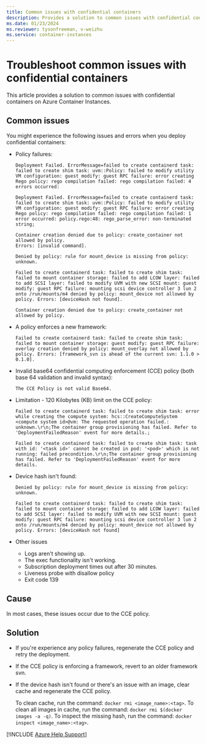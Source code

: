 ```yaml
---
title: Common issues with confidential containers
description: Provides a solution to common issues with confidential containers.
ms.date: 01/23/2024
ms.reviewer: tysonfreeman, v-weizhu
ms.service: container-instances
---
```

# Troubleshoot common issues with confidential containers

This article provides a solution to common issues with confidential containers on Azure Container Instances.

## Common issues

You might experience the following issues and errors when you deploy confidential containers:

- Policy failures:

    ```output
    Deployment Failed. ErrorMessage=failed to create containerd task: failed to create shim task: uvm::Policy: failed to modify utility VM configuration: guest modify: guest RPC failure: error creating Rego policy: rego compilation failed: rego compilation failed: 4 errors occurred:
    ```

    ```output
    Deployment Failed. ErrorMessage=failed to create containerd task: failed to create shim task: uvm::Policy: failed to modify utility VM configuration: guest modify: guest RPC failure: error creating Rego policy: rego compilation failed: rego compilation failed: 1 error occurred: policy.rego:48: rego_parse_error: non-terminated string;
    ```

    ```output
    Container creation denied due to policy: create_container not allowed by policy. 
    Errors: [invalid command].
    ```

    ```output
    Denied by policy: rule for mount_device is missing from policy: unknown.
    ```

    ```output
    Failed to create containerd task: failed to create shim task: failed to mount container storage: failed to add LCOW layer: failed to add SCSI layer: failed to modify UVM with new SCSI mount: guest modify: guest RPC failure: mounting scsi device controller 3 lun 2 onto /run/mounts/m4 denied by policy: mount_device not allowed by policy. Errors: [deviceHash not found].
    ```

    ```output
    Container creation denied due to policy: create_container not allowed by policy. 
    ```

- A policy enforces a new framework:

    ```output
    Failed to create containerd task: failed to create shim task: failed to mount container storage: guest modify: guest RPC failure: overlay creation denied by policy: mount_overlay not allowed by policy. Errors: [framework_svn is ahead of the current svn: 1.1.0 > 0.1.0].
    ```

- Invalid base64 confidential computing enforcement (CCE) policy (both base 64 validation and invalid syntax):

    ```output
    The CCE Policy is not valid Base64.
    ```

- Limitation - 120 Kilobytes (KB) limit on the CCE policy:

    ```output
    Failed to create containerd task: failed to create shim task: error while creating the compute system: hcs::CreateComputeSystem <compute system id>@vm: The requested operation failed.: unknown.\r\n;The container group provisioning has failed. Refer to 'DeploymentFailedReason' event for more details.;
    ```
    
    ```output
    Failed to create containerd task: failed to create shim task: task with id: '<task id>' cannot be created in pod: '<pod>' which is not running: failed precondition.\r\n;The container group provisioning has failed. Refer to 'DeploymentFailedReason' event for more details.
    ```
- Device hash isn't found:

    ```output
    Denied by policy: rule for mount_device is missing from policy: unknown.
    ```

    ```output
    Failed to create containerd task: failed to create shim task: failed to mount container storage: failed to add LCOW layer: failed to add SCSI layer: failed to modify UVM with new SCSI mount: guest modify: guest RPC failure: mounting scsi device controller 3 lun 2 onto /run/mounts/m4 denied by policy: mount_device not allowed by policy. Errors: [deviceHash not found]
    ```
- Other issues
  - Logs aren't showing up.
  - The exec functionality isn't working.
  - Subscription deployment times out after 30 minutes.
  - Liveness probe with disallow policy
  - Exit code 139

## Cause

In most cases, these issues occur due to the CCE policy.

## Solution

- If you're experience any policy failures, regenerate the CCE policy and retry the deployment.

- If the CCE policy is enforcing a framework, revert to an older framework svn.

- If the device hash isn't found or there's an issue with an image, clear cache and regenerate the CCE policy.

  To clean cache, run the command: `docker rmi <image_name>:<tag>`. To clean all images in cache, run the command: `docker rmi $(docker images -a -q)`. To inspect the missing hash, run the command: `docker inspect <image_name>:<tag>`.

[!INCLUDE [Azure Help Support](../../includes/azure-help-support.md)]